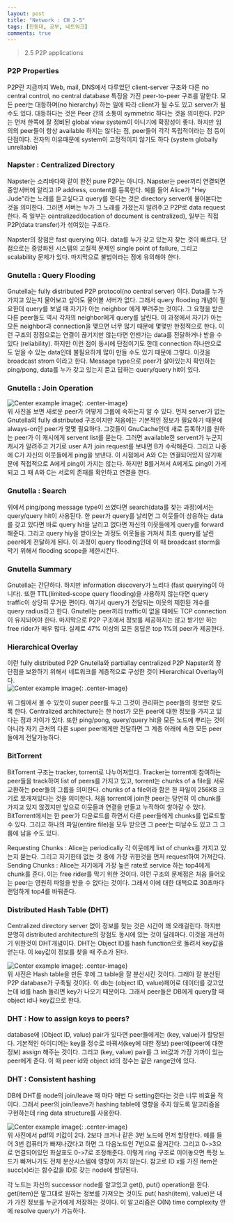 ```yaml
---
layout: post
title: "Network : CH 2-5"
tags: [한동대, 공부, 네트워크]
comments: true
---
```


> 2.5 P2P applications  

### P2P Properties  
P2P란 지금까지 Web, mail, DNS에서 다루었던 client-server 구조와 다른 no central control, no central database 특징을 가진 peer-to-peer 구조를 말한다. 모든 peer는 대등하며(no hierarchy) 하는 일에 따라 client가 될 수도 있고 server가 될 수도 있다. 대등하다는 것은 Peer 간의 소통이 symmetric 하다는 것을 의미한다. P2P는 먼저 한쪽에 잘 정비된 global view system이 아니기에 확장성이 좋다. 하지만 임의의 peer들이 항상 available 하지는 않다는 점, peer들이 각각 독립적이라는 점 등이 단점이다. 전자의 이유때문에 system이 고정적이지 않기도 하다 (system globally unreliable)  

### Napster : Centralized Directory  
Napster는 소리바다와 같이 완전 pure P2P는 아니다. Napster는 peer끼리 연결되면 중앙서버에 알리고 IP address, content를 등록한다. 예를 들어 Alice가 "Hey Jude"라는 노래를 듣고싶다고 query를 한다는 것은 directory server에 물어본다는 것을 의미한다. 그러면 서버는 누가 그 노래를 가졌는지 알려주고 P2P로 data request 한다. 즉 일부는 centralized(location of document is centralized), 일부는 직접 P2P(data transfer)가 섞여있는 구조다.  

Napster의 장점은 fast querying 이다. data를 누가 갖고 있는지 찾는 것이 빠르다. 단점으로는 중앙화된 시스템의 고질적 문제인 single point of failure, 그리고 scalability 문제가 있다. 마지막으로 불법이라는 점에 유의해야 한다.  

### Gnutella : Query Flooding  
Gnutella는 fully distributed P2P protocol(no central server) 이다. Data를 누가 가지고 있는지 물어보고 싶어도 물어볼 서버가 없다. 그래서 query flooding 개념이 필요한데 query를 보낼 때 자기가 아는 neighbor 에게 뿌려주는 것이다. 그 요청을 받은 다른 peer들도 역시 각자의 neighbor에게 query를 날린다. 이 과정에서 자기가 아는 모든 neighbor과 connection을 맺으면 너무 많기 때문에 몇몇만 한정적으로 한다. 이런 구조의 장점으로는 연결이 끊기지만 않는다면 언젠가는 data를 전달하거나 받을 수 있다 (reliability). 하지만 이런 점이 동시에 단점이기도 한데 connection 하나만으로도 얻을 수 있는 data인데 불필요하게 많이 만들 수도 있기 때문에 그렇다. 이것을 broadcast strom 이라고 한다. Message type으로 peer가 살아있는지 확인하는 ping/pong, data를 누가 갖고 있는지 묻고 답하는 query/query hit이 있다.  

### Gnutella : Join Operation  
![Center example image](https://user-images.githubusercontent.com/35067611/66693274-204a1200-ece2-11e9-9ecd-d93068510d93.png "Center"){: .center-image}  
위 사진을 보면 새로운 peer가 어떻게 그룹에 속하는지 알 수 있다. 먼저 server가 없는 Gnutella의 fully distributed 구조이지만 처음에는 기본적인 정보가 필요하기 때문에 always-on인 peer가 몇몇 필요하다. 그것들이 GnuCache인데 새로 등록하기를 원하는 peer가 이 캐시에게 servent list를 묻는다. 그러면 available한 servent가 누군지 캐시가 알려주고 거기로 user A가 join request를 보내면 B가 수락해준다. 그리고 나중에 C가 자신의 이웃들에게 ping을 보낸다. 이 시점에서 A와 C는 연결되어있지 않기때문에 직접적으로 A에게 ping이 가지는 않는다. 하지만 B를거쳐서 A에게도 ping이 가게되고 그 때 A와 C는 서로의 존재를 확인하고 연결을 한다.  

### Gnutella : Search  
위에서 ping/pong message type이 쓰였다면 search(data를 찾는 과정)에서는 query/query hit이 사용된다. 한 peer가 query를 날리면 그 이웃들이 상응하는 data를 갖고 있다면 바로 query hit을 날리고 없다면 자신의 이웃들에게 query를 forward해준다. 그리고 query hiy을 받아오는 과정도 이웃들을 거쳐서 최초 query를 날린 peer에게 전달하게 된다. 이 과정이 query flooding인데 이 때 broadcast storm을 막기 위해서 flooding scope을 제한시킨다.  

### Gnutella Summary  
Gnutella는 간단하다. 하지만 information discovery가 느리다 (fast querying이 아니다). 또한 TTL(limited-scope query flooding)을 사용하지 않는다면 query traffic이 상당히 무거운 편이다. 여기서 query가 전달되는 이웃의 제한된 개수를 query radius라고 한다. Gnutell는 peer끼리 traffic이 없을 때에도 TCP connection이 유지되어야 한다. 마지막으로 P2P 구조에서 정보를 제공하지는 않고 받기만 하는 free rider가 매우 많다. 실제로 47% 이상의 모든 응답은 top 1%의 peer가 제공한다.  

### Hierarchical Overlay  
이런 fully distributed P2P Gnutella와 partiallay centralized P2P Napster의 장단점을 보완하기 위해서 네트워크를 계층적으로 구성한 것이 Hierarchical Overlay이다.  
![Center example image](https://user-images.githubusercontent.com/35067611/66693386-5b991080-ece3-11e9-9660-078c89a8f1c4.png "Center"){: .center-image}  

위 그림에서 볼 수 있듯이 super peer를 두고 그것이 관리하는 peer들의 정보만 갖도록 한다. Centralized architecture는 한 host가 모든 peer에 대한 정보를 가지고 있다는 점과 차이가 있다. 또한 ping/pong, query/query hit을 모든 노드에 뿌리는 것이 아니라 자기 근처의 다른 super peer에게만 전달하면 그 계층 아래에 속한 모든 peer들에게 전달가능하다.  

### BitTorrent  
BitTorrent 구조는 tracker, torrent로 나누어져있다. Tracker는 torrent에 참여하는 peer들을 track하여 list of peers를 가지고 있고, torrent는 chunks of a file을 서로 교환하는 peer들의 그룹을 의미한다. chunks of a file이라 함은 한 파일이 256KB 크기로 쪼개져있다는 것을 의미한다. 처음 torrent에 join한 peer는 당연히 이 chunk를 가지고 있지 않겠지만 앞으로 이웃들과 연결을 만들고 누적하여 쌓아갈 수 있다. BitTorrent에서는 한 peer가 다운로드를 하면서 다른 peer들에게 chunks를 업로드할 수 있다. 그리고 하나의 파일(entire file)을 모두 받으면 그 peer는 떠날수도 있고 그 그룹에 남을 수도 있다.  

Requesting Chunks : Alice는 periodically 각 이웃에게 list of chunks를 가지고 있는지 묻는다. 그리고 자기한테 없는 것 중에 가장 귀한것을 먼저 request하여 가져간다.  
Sending Chunks : Alice는 자기에게 가장 높은 rate로 service 하는 top4에게 chunk를 준다. 이는 free rider를 막기 위한 것이다. 이런 구조의 문제점은 처음 들어오는 peer는 영원히 파일을 받을 수 없다는 것이다. 그래서 이에 대한 대책으로 30초마다 랜덤하게 top4를 바꿔준다.  

### Distributed Hash Table (DHT)  
Centralized directory server 없이 정보를 찾는 것은 시간이 꽤 오래걸린다. 하지만 분명히 distributed architecture의 장점도 동시에 있는 것이 딜레마다. 이것을 개선하기 위한것이 DHT개념이다. DHT는 Object ID를 hash function으로 돌려서 key값을 얻는다. 이 key값이 정보를 찾을 때 주소가 된다.  

![Center example image](https://user-images.githubusercontent.com/35067611/66693672-54bfcd00-ece6-11e9-888a-3fcaabf17d3d.png "Center"){: .center-image}  
위 사진은 Hash table을 만든 후에 그 table을 잘 분산시킨 것이다. 그래야 잘 분산된 P2P database가 구축될 것이다. 이 db는 (object ID, value)페어로 데이터를 갖고있는데 id를 hash 돌리면 key가 나오기 때문이다. 그래서 peer들은 DB에게 query할 때 object id나 key값으로 한다.  

### DHT : How to assign keys to peers?  
database에 (Object ID, value) pair가 있다면 peer들에게는 (key, value)가 할당된다. 기본적인 아이디어는 key를 정수로 바꿔서(key에 대한 정보) peer에(peer에 대한 정보) assign 해주는 것이다. 그리고 (key, value) pair를 그 int값과 가장 가까이 있는 peer에게 준다. 이 때 peer id와 object id의 정수는 같은 range안에 있다.  

### DHT : Consistent hashing  
DB에 DHT를 node의 join/leave 때 마다 매번 다 setting한다는 것은 너무 비효율 적이다. 그래서 peer의 join/leave가 hashing table에 영향을 주지 않도록 알고리즘을 구현하는데 ring data structure를 사용한다.  

![Center example image](https://user-images.githubusercontent.com/35067611/66693843-538f9f80-ece8-11e9-8d82-8275d06d1a1d.png "Center"){: .center-image}  
위 사진에서 pdf의 키값이 2다. 2보다 크거나 같은 3번 노드에 먼저 할당한다. 예를 들어 3번 컴퓨터가 빠져나갔다고 하면 그 다음노드인 7번으로 옮겨간다. 그리고 0->3으로 연결되어있던 화살표도 0->7로 조정해준다. 이렇게 ring 구조로 이어놓으면 특정 노드가 빠져나가도 전체 분산시스템에 영향이 가지 않는다. 참고로 ID x를 가진 item은 succ(x)라는 함수값을 ID로 갖는 node에 할당된다.  

각 노드는 자신의 successor node를 알고있고 get(), put() operation을 한다. get(item)은 말그대로 원하는 정보를 가져오는 것이도 put( hash(item), value)은 내가 가진 정보를 누군가에게 저장하는 것이다. 이 알고리즘은 O(N) time complexity 안에 resolve query가 가능하다.  